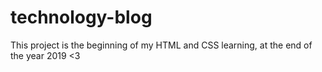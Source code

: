 # technology-blog
This project is the beginning of my HTML and CSS learning, at the end of the year 2019 &lt;3
